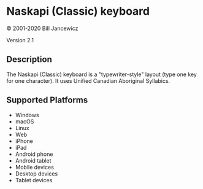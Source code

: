 Naskapi (Classic) keyboard
==============

© 2001-2020 Bill Jancewicz

Version 2.1

Description
-----------

The Naskapi (Classic) keyboard is a "typewriter-style" layout (type one key for one character). It uses Unified Canadian Aboriginal Syllabics.

Supported Platforms
-------------------
 * Windows
 * macOS
 * Linux
 * Web
 * iPhone
 * iPad
 * Android phone
 * Android tablet
 * Mobile devices
 * Desktop devices
 * Tablet devices

